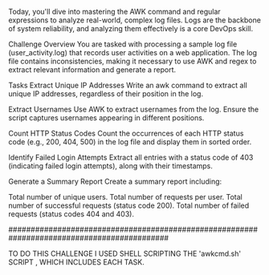 Today, you'll dive into mastering the AWK command and regular expressions to analyze real-world, complex log files. Logs are the backbone of system reliability, and analyzing them effectively is a core DevOps skill.

Challenge Overview
You are tasked with processing a sample log file (user_activity.log) that records user activities on a web application. The log file contains inconsistencies, making it necessary to use AWK and regex to extract relevant information and generate a report.



Tasks
Extract Unique IP Addresses Write an awk command to extract all unique IP addresses, regardless of their position in the log.

Extract Usernames Use AWK to extract usernames from the log. Ensure the script captures usernames appearing in different positions.

Count HTTP Status Codes Count the occurrences of each HTTP status code (e.g., 200, 404, 500) in the log file and display them in sorted order.

Identify Failed Login Attempts Extract all entries with a status code of 403 (indicating failed login attempts), along with their timestamps.

Generate a Summary Report Create a summary report including:

Total number of unique users.
Total number of requests per user.
Total number of successful requests (status code 200).
Total number of failed requests (status codes 404 and 403).


############################################################################################

TO DO THIS CHALLENGE I USED SHELL SCRIPTING THE 'awkcmd.sh' SCRIPT , WHICH INCLUDES EACH TASK.
